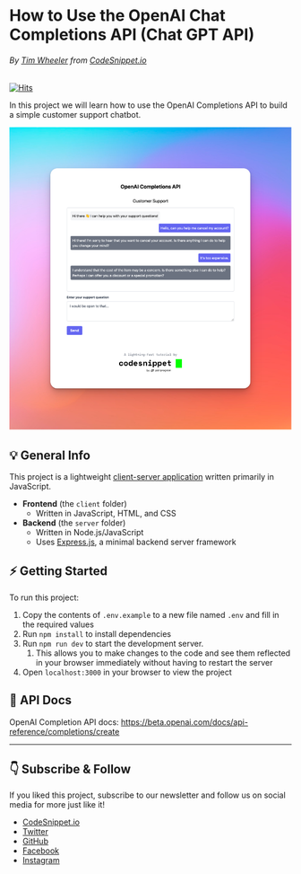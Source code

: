 # How to Use the OpenAI Chat Completions API (Chat GPT API)
###### By [Tim Wheeler](https://timwheeler.com?ref=github) from [CodeSnippet.io](https://codesnippet.io?ref=github)

[![Hits](https://hits.seeyoufarm.com/api/count/incr/badge.svg?url=https%3A%2F%2Fgithub.com%2FCodeSnippetHQ%2Ftutorial-openai-completions-api&count_bg=%2379C83D&title_bg=%23555555&icon=&icon_color=%23E7E7E7&title=hits&edge_flat=false)](https://hits.seeyoufarm.com)

In this project we will learn how to use the OpenAI Completions API to build a simple customer support chatbot.

![project](client/images/project.png)


## 💡 General Info
This project is a lightweight [client-server application](https://en.wikipedia.org/wiki/Client%E2%80%93server_model) written primarily in JavaScript.

- **Frontend** (the `client` folder)
  - Written in JavaScript, HTML, and CSS
- **Backend** (the `server` folder)
  - Written in Node.js/JavaScript
  - Uses [Express.js](https://expressjs.com), a minimal backend server framework

## ⚡️ Getting Started 
To run this project:
1. Copy the contents of `.env.example` to a new file named `.env` and fill in the required values
2. Run `npm install` to install dependencies
3. Run `npm run dev` to start the development server. 
   1. This allows you to make changes to the code and see them reflected in your browser immediately without having to restart the server
4. Open `localhost:3000` in your browser to view the project

## 📄 API Docs
OpenAI Completion API docs: https://beta.openai.com/docs/api-reference/completions/create

---
## 👇 Subscribe & Follow
If you liked this project, subscribe to our newsletter and follow us on social media for more just like it!

- [CodeSnippet.io](https://codesnippet.io?ref=github)
- [Twitter](https://twitter.com/CodeSnippetHQ)
- [GitHub](https://github.com/CodeSnippetHQ)
- [Facebook](https://facebook.com/CodeSnippetHQ)
- [Instagram](https://instagram.com/CodeSnippetHQ)
